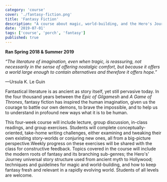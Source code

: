 ```yaml
---
category: 'course'
cover: './fantasy-fiction.png'
title: 'Fantasy Fiction'
description: "A course about magic, world-building, and the Hero's Journey in fantasy fiction"
date: '2019-07-01'
tags: ['course', 'porch', 'fantasy']
published: true
---
```


**Ran Spring 2018 & Summer 2019** 

_“The literature of imagination, even when tragic, is reassuring, not necessarily in the sense of offering nostalgic comfort, but because it offers a world large enough to contain alternatives and therefore it offers hope.”_

—Ursula K. Le Guin

Fantastical literature is as ancient as story itself, yet still pervasive today. In the four thousand years between the _Epic of Gilgamesh_ and _A Game of Thrones_, fantasy fiction has inspired the human imagination, given us the courage to battle our own demons, to brave the impossible, and to help us to understand in profound new ways what it is to be human. 

This four-week course will include lecture, group discussion, in-class readings, and group exercises. Students will complete conceptually-oriented, take-home writing challenges, either examining and tweaking their own existing story-worlds or conjuring new ones, all from a big-picture perspective.Weekly progress on these exercises will be shared with the class for constructive feedback. Topics covered in the course will include the modern roots of fantasy and its branching sub-genres; the Hero's’ Journey universal story structure used from ancient myth to Hollywood; techniques and guidelines for magic and world-building, and how to keep fantasy fresh and relevant in a rapidly evolving world. Students of all levels are welcome.
